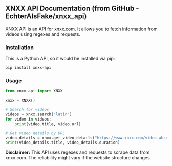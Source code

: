 ## XNXX API Documentation (from GitHub - EchterAlsFake/xnxx_api)

XNXX API is an API for xnxx.com. It allows you to fetch information from videos using regexes and requests.

### Installation

This is a Python API, so it would be installed via pip:

`pip install xnxx-api`

### Usage

```python
from xnxx_api import XNXX

xnxx = XNXX()

# Search for videos
videos = xnxx.search("latin")
for video in videos:
    print(video.title, video.url)

# Get video details by URL
video_details = xnxx.get_video_details("https://www.xnxx.com/video-abcde/example_video")
print(video_details.title, video_details.duration)
```

**Disclaimer:** This API uses regexes and requests to scrape data from xnxx.com. The reliability might vary if the website structure changes.

